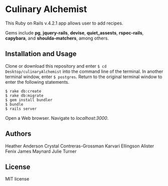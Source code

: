 Culinary Alchemist
==============

This Ruby on Rails v.4.2.1 app allows user to add recipes.

Gems include **pg**, **jquery-rails**, **devise**, **quiet_assests**, **rspec-rails**, **capybara**, and **shoulda-matchers**, among others.

Installation and Usage
------------

Clone or download this repository and enter `$ cd Desktop/culinaryAlchemist` into the command line of the terminal. In another terminal window, enter `$ postgres`. Return to the original terminal window to enter the following statements.
```
$ rake db:create
$ rake db:migrate
$ gem install bundler
$ bundle
$ rails server
```

Open a Web browser. Navigate to *localhost:3000*.

Authors
------

Heather Anderson
Crystal Contreras-Grossman
Karvari Ellingson
Alister Fenix
James Maynard
Julie Turner


License
-------

MIT license

